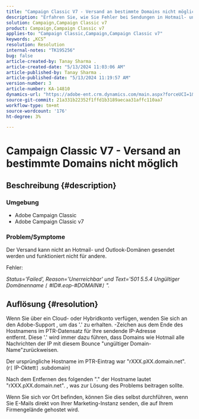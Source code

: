 ```yaml
---
title: "Campaign Classic V7 - Versand an bestimmte Domains nicht möglich"
description: "Erfahren Sie, wie Sie Fehler bei Sendungen in Hotmail- und Outlook-Domänen beheben können."
solution: Campaign,Campaign Classic v7
product: Campaign,Campaign Classic v7
applies-to: "Campaign Classic,Campaign,Campaign Classic v7"
keywords: „KCS“
resolution: Resolution
internal-notes: "TK195256"
bug: false
article-created-by: Tanay Sharma .
article-created-date: "5/13/2024 11:03:06 AM"
article-published-by: Tanay Sharma .
article-published-date: "5/13/2024 11:19:57 AM"
version-number: 3
article-number: KA-14810
dynamics-url: "https://adobe-ent.crm.dynamics.com/main.aspx?forceUCI=1&pagetype=entityrecord&etn=knowledgearticle&id=9d2dad5a-1811-ef11-9f8a-6045bd02b206"
source-git-commit: 21a331b22352f1ffd1b3189aecaa31affc110aa7
workflow-type: tm+mt
source-wordcount: '176'
ht-degree: 3%

---
```


# Campaign Classic V7 - Versand an bestimmte Domains nicht möglich

## Beschreibung {#description}


### Umgebung

- Adobe Campaign Classic
- Adobe Campaign Classic v7


### Problem/Symptome

Der Versand kann nicht an Hotmail- und Outlook-Domänen gesendet werden und funktioniert nicht für andere.

Fehler:

*Status=&#39;Failed&#39;, Reason=&#39;Unerreichbar&#39; und Text=&#39;501 5.5.4 Ungültiger Domänenname `[` #ID#.eop-#DOMAIN#`]` &quot;.*





## Auflösung {#resolution}


Wenn Sie über ein Cloud- oder Hybridkonto verfügen, wenden Sie sich an den Adobe-Support , um das &#39;.&#39; zu erhalten. -Zeichen aus dem Ende des Hostnamens im PTR-Datensatz für Ihre sendende IP-Adresse entfernt. Diese &#39;.&#39; wird immer dazu führen, dass Domains wie Hotmail alle Nachrichten der IP mit diesem Bounce &quot;ungültiger Domain-Name&quot;zurückweisen.

Der ursprüngliche Hostname im PTR-Eintrag war &quot;rXXX.pXX.domain.net&quot;. (r`[` IP-Oktett`]` .subdomain)

Nach dem Entfernen des folgenden &quot;.&quot; der Hostname lautet &quot;rXXX.pXX.domain.net&quot;. , was zur Lösung des Problems beitragen sollte.

Wenn Sie sich vor Ort befinden, können Sie dies selbst durchführen, wenn Sie E-Mails direkt von Ihrer Marketing-Instanz senden, die auf Ihrem Firmengelände gehostet wird.
